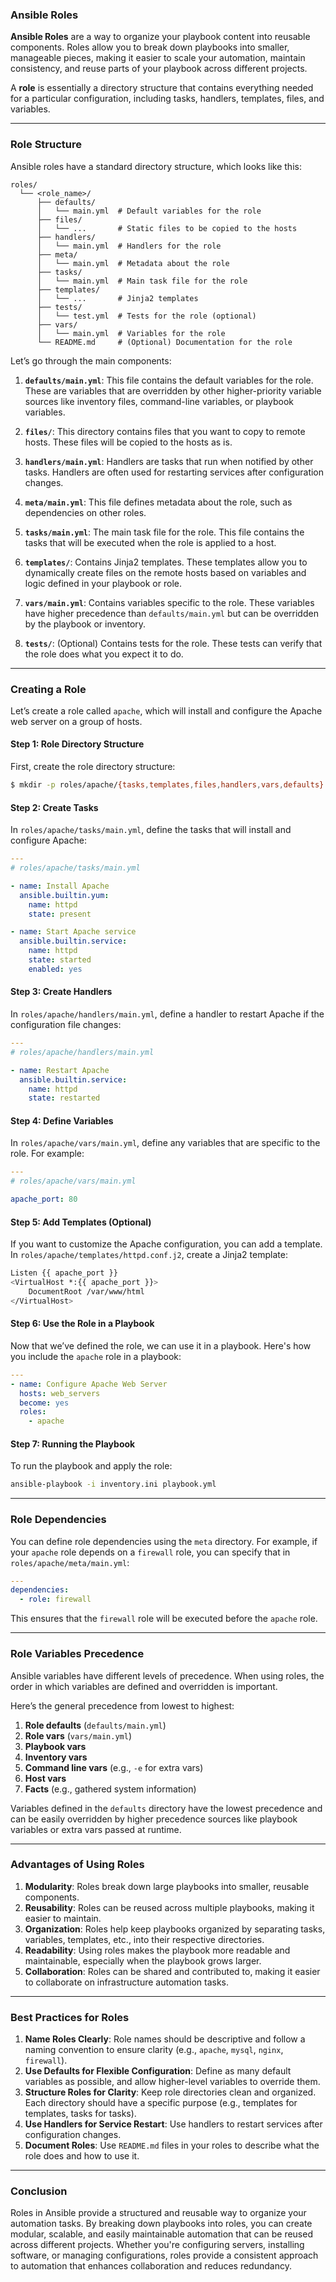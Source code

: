 ### **Ansible Roles**

**Ansible Roles** are a way to organize your playbook content into reusable components. Roles allow you to break down playbooks into smaller, manageable pieces, making it easier to scale your automation, maintain consistency, and reuse parts of your playbook across different projects.

A **role** is essentially a directory structure that contains everything needed for a particular configuration, including tasks, handlers, templates, files, and variables.

---

### **Role Structure**

Ansible roles have a standard directory structure, which looks like this:

```
roles/
  └── <role_name>/
      ├── defaults/
      │   └── main.yml  # Default variables for the role
      ├── files/
      │   └── ...       # Static files to be copied to the hosts
      ├── handlers/
      │   └── main.yml  # Handlers for the role
      ├── meta/
      │   └── main.yml  # Metadata about the role
      ├── tasks/
      │   └── main.yml  # Main task file for the role
      ├── templates/
      │   └── ...       # Jinja2 templates
      ├── tests/
      │   └── test.yml  # Tests for the role (optional)
      ├── vars/
      │   └── main.yml  # Variables for the role
      └── README.md     # (Optional) Documentation for the role
```

Let’s go through the main components:

1. **`defaults/main.yml`**: This file contains the default variables for the role. These are variables that are overridden by other higher-priority variable sources like inventory files, command-line variables, or playbook variables.

2. **`files/`**: This directory contains files that you want to copy to remote hosts. These files will be copied to the hosts as is.

3. **`handlers/main.yml`**: Handlers are tasks that run when notified by other tasks. Handlers are often used for restarting services after configuration changes.

4. **`meta/main.yml`**: This file defines metadata about the role, such as dependencies on other roles.

5. **`tasks/main.yml`**: The main task file for the role. This file contains the tasks that will be executed when the role is applied to a host.

6. **`templates/`**: Contains Jinja2 templates. These templates allow you to dynamically create files on the remote hosts based on variables and logic defined in your playbook or role.

7. **`vars/main.yml`**: Contains variables specific to the role. These variables have higher precedence than `defaults/main.yml` but can be overridden by the playbook or inventory.

8. **`tests/`**: (Optional) Contains tests for the role. These tests can verify that the role does what you expect it to do.

---

### **Creating a Role**

Let’s create a role called `apache`, which will install and configure the Apache web server on a group of hosts.

#### **Step 1: Role Directory Structure**

First, create the role directory structure:

```bash
$ mkdir -p roles/apache/{tasks,templates,files,handlers,vars,defaults}
```

#### **Step 2: Create Tasks**

In `roles/apache/tasks/main.yml`, define the tasks that will install and configure Apache:

```yaml
---
# roles/apache/tasks/main.yml

- name: Install Apache
  ansible.builtin.yum:
    name: httpd
    state: present

- name: Start Apache service
  ansible.builtin.service:
    name: httpd
    state: started
    enabled: yes
```

#### **Step 3: Create Handlers**

In `roles/apache/handlers/main.yml`, define a handler to restart Apache if the configuration file changes:

```yaml
---
# roles/apache/handlers/main.yml

- name: Restart Apache
  ansible.builtin.service:
    name: httpd
    state: restarted
```

#### **Step 4: Define Variables**

In `roles/apache/vars/main.yml`, define any variables that are specific to the role. For example:

```yaml
---
# roles/apache/vars/main.yml

apache_port: 80
```

#### **Step 5: Add Templates (Optional)**

If you want to customize the Apache configuration, you can add a template. In `roles/apache/templates/httpd.conf.j2`, create a Jinja2 template:

```bash
Listen {{ apache_port }}
<VirtualHost *:{{ apache_port }}>
    DocumentRoot /var/www/html
</VirtualHost>
```

#### **Step 6: Use the Role in a Playbook**

Now that we’ve defined the role, we can use it in a playbook. Here's how you include the `apache` role in a playbook:

```yaml
---
- name: Configure Apache Web Server
  hosts: web_servers
  become: yes
  roles:
    - apache
```

#### **Step 7: Running the Playbook**

To run the playbook and apply the role:

```bash
ansible-playbook -i inventory.ini playbook.yml
```

---

### **Role Dependencies**

You can define role dependencies using the `meta` directory. For example, if your `apache` role depends on a `firewall` role, you can specify that in `roles/apache/meta/main.yml`:

```yaml
---
dependencies:
  - role: firewall
```

This ensures that the `firewall` role will be executed before the `apache` role.

---

### **Role Variables Precedence**

Ansible variables have different levels of precedence. When using roles, the order in which variables are defined and overridden is important.

Here’s the general precedence from lowest to highest:

1. **Role defaults** (`defaults/main.yml`)
2. **Role vars** (`vars/main.yml`)
3. **Playbook vars**
4. **Inventory vars**
5. **Command line vars** (e.g., `-e` for extra vars)
6. **Host vars**
7. **Facts** (e.g., gathered system information)

Variables defined in the `defaults` directory have the lowest precedence and can be easily overridden by higher precedence sources like playbook variables or extra vars passed at runtime.

---

### **Advantages of Using Roles**

1. **Modularity**: Roles break down large playbooks into smaller, reusable components.
2. **Reusability**: Roles can be reused across multiple playbooks, making it easier to maintain.
3. **Organization**: Roles help keep playbooks organized by separating tasks, variables, templates, etc., into their respective directories.
4. **Readability**: Using roles makes the playbook more readable and maintainable, especially when the playbook grows larger.
5. **Collaboration**: Roles can be shared and contributed to, making it easier to collaborate on infrastructure automation tasks.

---

### **Best Practices for Roles**

1. **Name Roles Clearly**: Role names should be descriptive and follow a naming convention to ensure clarity (e.g., `apache`, `mysql`, `nginx`, `firewall`).
2. **Use Defaults for Flexible Configuration**: Define as many default variables as possible, and allow higher-level variables to override them.
3. **Structure Roles for Clarity**: Keep role directories clean and organized. Each directory should have a specific purpose (e.g., templates for templates, tasks for tasks).
4. **Use Handlers for Service Restart**: Use handlers to restart services after configuration changes.
5. **Document Roles**: Use `README.md` files in your roles to describe what the role does and how to use it.

---

### **Conclusion**

Roles in Ansible provide a structured and reusable way to organize your automation tasks. By breaking down playbooks into roles, you can create modular, scalable, and easily maintainable automation that can be reused across different projects. Whether you're configuring servers, installing software, or managing configurations, roles provide a consistent approach to automation that enhances collaboration and reduces redundancy.

